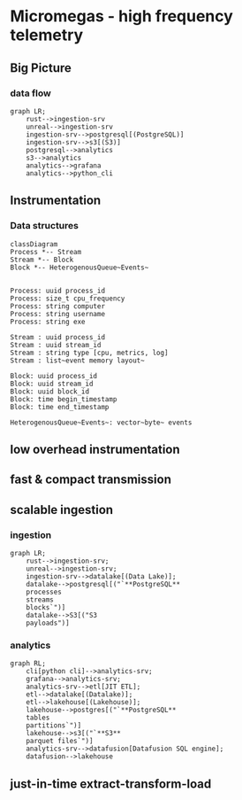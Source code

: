 # Micromegas - high frequency telemetry

## Big Picture

### data flow
```mermaid
graph LR;
    rust-->ingestion-srv
    unreal-->ingestion-srv
    ingestion-srv-->postgresql[(PostgreSQL)]
    ingestion-srv-->s3[(S3)]
    postgresql-->analytics
    s3-->analytics
    analytics-->grafana
    analytics-->python_cli

```


## Instrumentation

### Data structures

```mermaid
classDiagram
Process *-- Stream
Stream *-- Block
Block *-- HeterogenousQueue~Events~


Process: uuid process_id
Process: size_t cpu_frequency
Process: string computer
Process: string username
Process: string exe

Stream : uuid process_id
Stream : uuid stream_id
Stream : string type [cpu, metrics, log]
Stream : list~event memory layout~

Block: uuid process_id
Block: uuid stream_id
Block: uuid block_id
Block: time begin_timestamp
Block: time end_timestamp

HeterogenousQueue~Events~: vector~byte~ events
```
## low overhead instrumentation

## fast & compact transmission

## scalable ingestion

### ingestion
```mermaid
graph LR;
    rust-->ingestion-srv;
    unreal-->ingestion-srv;
    ingestion-srv-->datalake[(Data Lake)];
    datalake-->postgresql[("`**PostgreSQL**
    processes
    streams
    blocks`")]
    datalake-->S3[("S3
    payloads")]
```

### analytics
```mermaid
graph RL;
    cli[python cli]-->analytics-srv;
    grafana-->analytics-srv;
    analytics-srv-->etl[JIT ETL];
    etl-->datalake[(Datalake)];
    etl-->lakehouse[(Lakehouse)];
    lakehouse-->postgres[("`**PostgreSQL**
    tables
    partitions`")]
    lakehouse-->s3[("`**S3**
    parquet files`")]
    analytics-srv-->datafusion[Datafusion SQL engine];
    datafusion-->lakehouse
```

## just-in-time extract-transform-load
